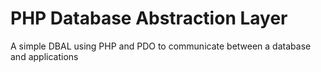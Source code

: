 # PHP Database Abstraction Layer
A simple DBAL using PHP and PDO to communicate between a database and applications
